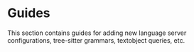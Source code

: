 # Guides

This section contains guides for adding new language server configurations,
tree-sitter grammars, textobject queries, etc.
